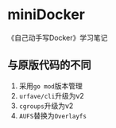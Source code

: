 # miniDocker

《自己动手写Docker》学习笔记

## 与原版代码的不同

1. 采用`go mod`版本管理
2. `urfave/cli`升级为v2
3. `cgroups`升级为v2
4. `AUFS`替换为`Overlayfs`